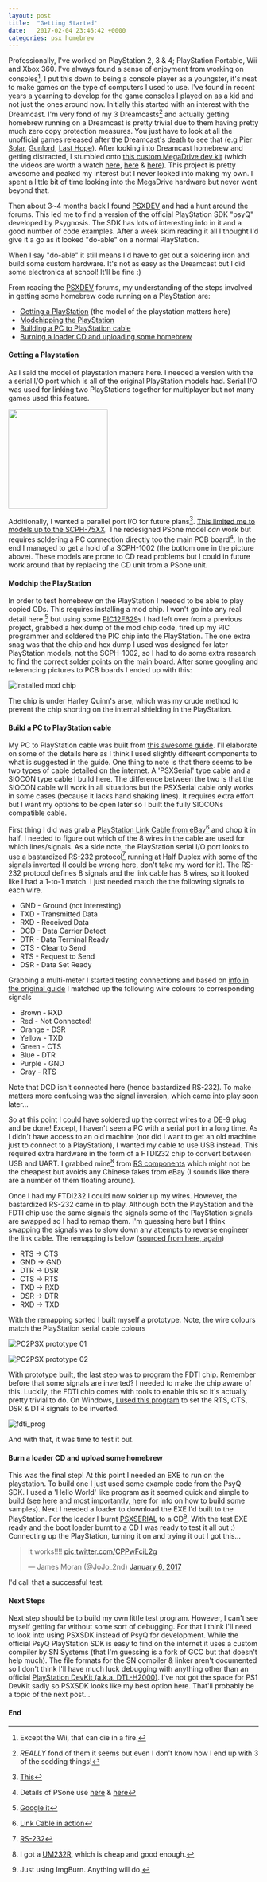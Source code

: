 ```yaml
---
layout: post
title:  "Getting Started"
date:   2017-02-04 23:46:42 +0000
categories: psx homebrew
---
```


Professionally, I've worked on PlayStation 2, 3 & 4; PlayStation Portable, Wii and Xbox 360. I've always found a sense of enjoyment from working on consoles[^1]. I put this down to being a console player as a youngster, it's neat to make games on the type of computers I used to use. I've found in recent years a yearning to develop for the game consoles I played on as a kid and not just the ones around now. Initially this started with an interest with the Dreamcast. I'm very fond of my 3 Dreamcasts[^2] and actually getting homebrew running on a Dreamcast is pretty trivial due to them having pretty much zero copy protection measures. You just have to look at all the unofficial games released after the Dreamcast's death to see that (e.g [Pier Solar][1], [Gunlord][2], [Last Hope][3]). After looking into Dreamcast homebrew and getting distracted, I stumbled onto [this custom MegaDrive dev kit][7] (which the videos are worth a watch [here][4], [here][5] & [here][6]). This project is pretty awesome and peaked my interest but I never looked into making my own. I spent a little bit of time looking into the MegaDrive hardware but never went beyond that. 

Then about 3~4 months back I found [PSXDEV][8] and had a hunt around the forums. This led me to find a version of the official PlayStation SDK "psyQ" developed by Psygnosis. The SDK has lots of interesting info in it and a good number of code examples. After a week skim reading it all I thought I'd give it a go as it looked "do-able" on a normal PlayStation.

When I say "do-able" it still means I'd have to get out a soldering iron and build some custom hardware. It's not as easy as the Dreamcast but I did some electronics at school! It'll be fine :)

From reading the [PSXDEV][8] forums, my understanding of the steps involved in getting some homebrew code running on a PlayStation are:
* [Getting a PlayStation](#getting-a-playstation) (the model of the playstation matters here)
* [Modchipping the PlayStation](#modchip-the-playstation)
* [Building a PC to PlayStation cable](#build-a-pc-to-playstation-cable)
* [Burning a loader CD and uploading some homebrew](#burn-a-loader-cd-and-upload-some-homebrew)

#### Getting a Playstation ####

As I said the model of playstation matters here. I needed a version with the a serial I/O port which is all of the original PlayStation models had. Serial I/O was used for linking two PlayStations together for multiplayer but not many games used this feature.

<img src="/images/getting_started/models_v1.jpg" width="200" />

Additionally, I wanted a parallel port I/O for future plans[^3]. [This limited me to models up to the SCPH-75XX][10]. The redesigned PSone model *can* work but requires soldering a PC connection directly too the main PCB board[^4]. In the end I managed to get a hold of a SCPH-1002 (the bottom one in the picture above). These models are prone to CD read problems but I could in future work around that by replacing the CD unit from a PSone unit.


#### Modchip the PlayStation ####

In order to test homebrew on the PlayStation I needed to be able to play copied CDs. This requires installing a mod chip. I won't go into any real detail here [^5] but using some [PIC12F629][15]s I had left over from a previous project, grabbed a hex dump of the mod chip code, fired up my PIC programmer and soldered the PIC chip into the PlayStation. The one extra snag was that the chip and hex dump I used was designed for later PlayStation models, not the SCPH-1002, so I had to do some extra research to find the correct solder points on the main board. After some googling and referencing pictures to PCB boards I ended up with this:

![installed mod chip][9]

The chip is under Harley Quinn's arse, which was my crude method to prevent the chip shorting on the internal shielding in the PlayStation.

#### Build a PC to PlayStation cable ####

My PC to PlayStation cable was built from [this awesome guide][16]. I'll elaborate on some of the details here as I think I used slightly different components to what is suggested in the guide. One thing to note is that there seems to be two types of cable detailed on the internet. A 'PSXSerial' type cable and a SIOCON type cable I build here. The difference between the two is that the SIOCON cable will work in all situations but the PSXSerial cable only works in some cases (because it lacks hand shaking lines). It requires extra effort but I want my options to be open later so I built the fully SIOCONs compatible cable.

First thing I did was grab a [PlayStation Link Cable from eBay][17][^6] and chop it in half. I needed to figure out which of the 8 wires in the cable are used for which lines/signals. As a side note, the PlayStation serial I/O port looks to use a bastardized RS-232 protocol[^7] running at Half Duplex with some of the signals inverted (I could be wrong here, don't take my word for it). The RS-232 protocol defines 8 signals and the link cable has 8 wires, so it looked like I had a 1-to-1 match. I just needed match the the following signals to each wire.

* GND - Ground (not interesting) 
* TXD - Transmitted Data
* RXD - Received Data
* DCD - Data Carrier Detect
* DTR - Data Terminal Ready
* CTS - Clear to Send
* RTS - Request to Send
* DSR - Data Set Ready

Grabbing a multi-meter I started testing connections and based on [info in the original guide][16] I matched up the following wire colours to corresponding signals

* Brown - RXD
* Red - Not Connected!
* Orange - DSR
* Yellow - TXD
* Green - CTS
* Blue - DTR
* Purple - GND
* Gray - RTS

Note that DCD isn't connected here (hence bastardized RS-232). To make matters more confusing was the signal inversion, which came into play soon later...

So at this point I could have soldered up the correct wires to a [DE-9 plug][20] and be done! Except, I haven't seen a PC with a serial port in a long time. As I didn't have access to an old machine (nor did I want to get an old machine just to connect to a PlayStation), I wanted my cable to use USB instead. This required extra hardware in the form of a FTDI232 chip to convert between USB and UART. I grabbed mine[^8] from [RS components][21] which might not be the cheapest but avoids any Chinese fakes from eBay (I sounds like there are a number of them floating around).

Once I had my FTDI232 I could now solder up my wires. However, the bastardized RS-232 came in to play. Although both the PlayStation and the FDTI chip use the same signals the signals some of the PlayStation signals are swapped so I had to remap them. I'm guessing here but I think swapping the signals was to slow down any attempts to reverse engineer the link cable. The remapping is below ([sourced from here, again][16])

* RTS -> CTS
* GND -> GND
* DTR -> DSR
* CTS -> RTS
* TXD -> RXD
* DSR -> DTR
* RXD -> TXD

With the remapping sorted I built myself a prototype. Note, the wire colours match the PlayStation serial cable colours

![PC2PSX prototype 01][23]

![PC2PSX prototype 02][24]

With prototype built, the last step was to program the FDTI chip. Remember before that some signals are inverted? I needed to make the chip aware of this. Luckily, the FDTI chip comes with tools to enable this so it's actually pretty trivial to do. On Windows, [I used this program][25] to set the RTS, CTS, DSR & DTR signals to be inverted.

![fdti_prog][26]

And with that, it was time to test it out.

#### Burn a loader CD and upload some homebrew ####

This was the final step! At this point I needed an EXE to run on the playstation. To build one I just used some example code from the PsyQ SDK. I used a 'Hello World' like program as it seemed quick and simple to build ([see here][27] and [most importantly, here][28] for info on how to build some samples). Next I needed a loader to download the EXE I'd built to the PlayStation. For the loader I burnt [PSXSERIAL][29] to a CD[^9]. With the test EXE ready and the boot loader burnt to a CD I was ready to test it all out :) Connecting up the PlayStation, turning it on and trying it out I got this...

<blockquote class="twitter-tweet" data-lang="en"><p lang="en" dir="ltr">It works!!!! <a href="https://t.co/CPPwFciL2g">pic.twitter.com/CPPwFciL2g</a></p>&mdash; James Moran (@JoJo_2nd) <a href="https://twitter.com/JoJo_2nd/status/817518666073968641">January 6, 2017</a></blockquote>
<script async src="//platform.twitter.com/widgets.js" charset="utf-8"></script>

I'd call that a successful test.

#### Next Steps ####

Next step should be to build my own little test program. However, I can't see myself getting far without some sort of debugging. For that I think I'll need to look into using PSXSDK instead of PsyQ for development. While the official PsyQ PlayStation SDK is easy to find on the internet it uses a custom compiler by SN Systems (that I'm guessing is a fork of GCC but that doesn't help much). The file formats for the SN compiler & linker aren't documented so I don't think I'll have much luck debugging with anything other than an official [PlayStation DevKit (a.k.a. DTL-H2000)][30]. I've not got the space for PS1 DevKit sadly so PSXSDK looks like my best option here. That'll probably be a topic of the next post...

#### End ####

[^1]: Except the Wii, that can die in a fire.
[^2]: *REALLY* fond of them it seems but even I don't know how I end up with 3 of the sodding things!
[^3]: [This][11]
[^4]: Details of PSone use [here][12] & [here][13]
[^5]: [Google it][14]
[^6]: [Link Cable in action][18]
[^7]: [RS-232][19]
[^8]: I got a [UM232R][22], which is cheap and good enough.
[^9]: Just using ImgBurn. Anything will do.

[1]: https://www.youtube.com/watch?v=NFDHl-c9sac
[2]: https://www.youtube.com/watch?v=HygVagZtSO4
[3]: https://www.youtube.com/watch?v=FUbFYsyjAV4
[4]: https://www.youtube.com/watch?v=mEH7a-a8dvQ
[5]: https://www.youtube.com/watch?v=JxBzxhMhANI
[6]: https://www.youtube.com/watch?v=dLoudQc8L08
[7]: https://hackaday.io/project/1507-usb-megadrive-devkit
[8]: http://www.psxdev.net/
[9]: /images/getting_started/1002_modchip_installed.jpg
[10]: https://en.wikipedia.org/wiki/PlayStation_models#Comparison_of_models
[11]: http://ps-io.com/
[12]: http://www.psxdev.net/forum/viewtopic.php?f=62&t=365
[13]: http://assemblergames.com/l/threads/psone-usb-serial-mini-yaroze.25853/
[14]: https://www.google.co.uk/webhp?hl=en&sa=X&ved=0ahUKEwiGqu-j6_7RAhWEWBQKHTVaCfgQPAgD#hl=en&q=mm3+modchip+install
[15]: https://uk.rs-online.com/web/p/microcontrollers/5441670/
[16]: http://www.psxdev.net/forum/viewtopic.php?f=62&t=1071&p=10295&hilit=serial+cable#p10295
[17]: /images/getting_started/psx_link_cable.jpg
[18]: https://www.youtube.com/watch?v=kbM_Wt7YZl0
[19]: https://en.wikipedia.org/wiki/RS-232
[20]: https://en.wikipedia.org/wiki/D-subminiature
[21]: http://uk.rs-online.com/web/
[22]: https://uk.rs-online.com/web/p/interface-development-kits/0406568/
[23]: /images/getting_started/breadboard_pt.jpg
[24]: /images/getting_started/breadboard_pt2.jpg
[25]: http://www.ftdichip.com/Support/Utilities.htm#FT_PROG
[26]: /images/getting_started/ft_prog.png
[27]: http://www.psxdev.net/help/psyq_install.html
[28]: http://www.psxdev.net/help/psyq_hello_world.html
[29]: http://www.psxdev.net/forum/viewtopic.php?f=69&t=378
[30]: http://www.psxdev.net/images/store/DTL-H2000.JPG
